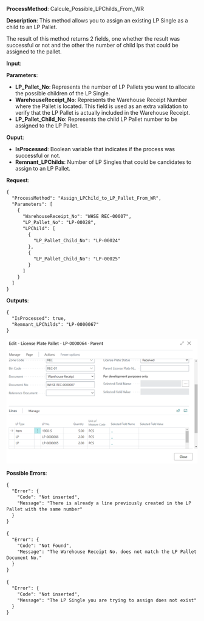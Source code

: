 **ProcessMethod**: Calcule_Possible_LPChilds_From_WR

**Description**:
This method allows you to assign an existing LP Single as a child to an LP Pallet.

The result of this method returns 2 fields, one whether the result was successful or not and the other the number of child lps that could be assigned to the pallet.

**Input**:

**Parameters**: 
-	**LP_Pallet_No**: Represents the number of LP Pallets you want to allocate the possible children of the LP Single.
-	**WarehouseReceipt_No**:  Represents the Warehouse Receipt Number where the Pallet is located. This field is used as an extra validation to verify that the LP Pallet is actually included in the Warehouse Receipt.
-	**LP_Pallet_Child_No**: Represents the child LP Pallet number to be assigned to the LP Pallet.

**Ouput**: 
-	**IsProcessed**: Boolean variable that indicates if the process was successful or not.
-	**Remnant_LPChilds**: Number of LP Singles that could be candidates to assign to an LP Pallet.

**Request**:
```
{
  "ProcessMethod": "Assign_LPChild_to_LP_Pallet_From_WR",
  "Parameters": [
    {
      "WarehouseReceipt_No": "WHSE REC-00007",
      "LP_Pallet_No": "LP-00028",
      "LPChild": [
        {
          "LP_Pallet_Child_No": "LP-00024"
        },
        {
          "LP_Pallet_Child_No": "LP-00025"
        }
      ]
    }
  ]
}
```


**Outputs**:


```
{
  "IsProcessed": true,
  "Remnant_LPChilds": "LP-0000067"
}
```

![image.png](/.attachments/image-6675877d-9126-40b7-be52-836af42197bc.png) 


**Possible Errors**:

```
{
  "Error": {
    "Code": "Not inserted",
    "Message": "There is already a line previously created in the LP Pallet with the same number"
  }
}

{
  "Error": {
    "Code": "Not Found",
    "Message": "The Warehouse Receipt No. does not match the LP Pallet Document No."
  }
}

{
  "Error": {
    "Code": "Not inserted",
    "Message": "The LP Single you are trying to assign does not exist"
  }
}
```






